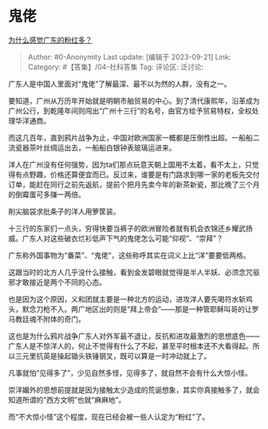 # 鬼佬
[为什么感觉广东的粉红多？](https://www.zhihu.com/question/599595917/answer/3220776025)

> Author: #0-Anonymity
> Last update: [编辑于 2023-09-21]
> Link:
> Category: #【答集】/04-社科答集
> Tag:
> 评论区:
> 泛讨论:

广东人是中国人里面对“鬼佬”了解最深、最不以为然的人群，没有之一。

要知道，广州从万历年开始就是明朝市舶贸易的中心。到了清代康熙年，沿革成为广州公行，到乾隆年间则闯出“广州十三行”的名号，由官方给予贸易特权，全权处理华洋通商。

而这几百年，直到鸦片战争为止，中国对欧洲国家一概都是压倒性出超。一船船二流瓷器茶叶丝绸运出去，一船船白银钟表玻璃运进来。

洋人在广州没有任何强势，因为ta们那点玩意天朝上国用不太着，看不太上，只觉得有点野趣，价格还算便宜而已。反过来，谁要是有门路求到哪一家的老板先交付订单，能赶在同行之前先返航，提前个把月先卖今年的新茶新瓷，那比晚了三个月的倒霉蛋可多赚一两倍。

削尖脑袋求批条子的洋人用箩筐装。

十三行的东家们一点头，穷得快要当裤子的欧洲冒险者就有机会衣锦还乡耀武扬威。广东人对这些破衣烂衫低声下气的鬼佬怎么可能“仰视”、“崇拜”？

广东称外国事物为“番菜”、“鬼佬”，这些称呼其实在词义上比“洋”要要低两格。

这跟当时的北方人几乎没什么接触，看到金发碧眼就觉得是半人半妖、必须念咒驱邪才敢接近是两个不同的心态。

也是因为这个原因，义和团就主要是一种北方的运动，进攻洋人要先喝符水斩鸡头，默念刀枪不入。两广地区出的则是“拜上帝会”——那是一种管耶稣叫哥的让罗马教廷魂不附体的奇门。

这也是为什么鸦片战争广东人对外军最不退让，反抗和进攻最激烈的思想底色——广东人是不惊洋人的，何止不觉得有什么了不起，甚至平时根本还不大看得起。所以三元里抗英是操起锄头铁锤钢叉，既可以算是一时冲动就上了。

凡事就怕“见得多了”，少见自然多怪，见得多了，就自然不会有什么大惊小怪。

崇洋媚外的思想前提就是因为接触太少造成的荒诞想象，其实你真接触多了，就会知道所谓的“西方文明”也就“麻麻地”。

而“不大惊小怪”这个程度，现在已经会被一些人认定为“粉红”了。
